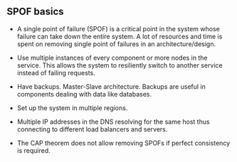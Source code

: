 ## SPOF basics

- A single point of failure (SPOF) is a critical point in the system whose failure can take down the entire system. A lot of resources and time is spent on removing single point of failures in an architecture/design.

- Use multiple instances of every component or more nodes in the service. This allows the system to resiliently switch to another service instead of failing requests.

- Have backups. Master-Slave architecture. Backups are useful in components dealing with data like databases.

- Set up the system in multiple regions.

- Multiple IP addresses in the DNS resolving for the same host thus connecting to different load balancers and servers.

- The CAP theorem does not allow removing SPOFs if perfect consistency is required.